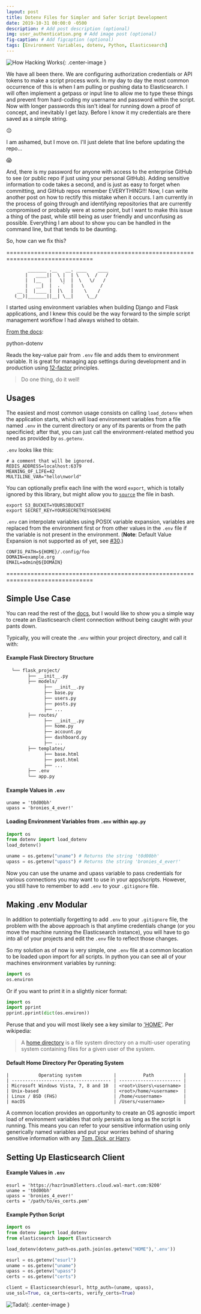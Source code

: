 ```yaml
---
layout: post
title: Dotenv Files for Simpler and Safer Script Development
date: 2019-10-31 00:00:0 -0500
description: # Add post description (optional)
img: user_authentication.png # Add image post (optional)
fig-caption: # Add figcaption (optional)
tags: [Environment Variables, dotenv, Python, Elasticsearch]
---
```


![How Hacking Works]({{site.baseurl}}/assets/img/how_hacking_works.png){: .center-image }

We have all been there. We are configuring authorization credentials or API tokens to make a script process work. In my day to day the most common occurrence of this is when I am pulling or pushing data to Elasticsearch. I will often implement a getpass or input line to allow me to type these things and prevent from hard-coding my username and password within the script. Now with longer passwords this isn't ideal for running down a proof of concept, and inevitably I get lazy. Before I know it my credentials are there saved as a simple string.

:pensive:

I am ashamed, but I move on. I'll just delete that line before updating the repo...

:scream:

And, there is my password for anyone with access to the enterprise GitHub to see (or public repo if just using your personal GitHub). Adding sensitive information to code takes a second, and is just as easy to forget when committing, and GitHub repos remember EVERYTHING!!! Now, I can write another post on how to rectify this mistake when it occurs. I am currently in the process of going through and identifying repositories that are currently compromised or probably were at some point, but I want to make this issue a thing of the past, while still being as user friendly and unconfusing as possible. Everything I am about to show you can be handled in the command line, but that tends to be daunting.

So, how can we fix this?

===============================================================================

```
        _______ .__   __. ____    ____
       |   ____||  \ |  | \   \  /   /
       |  |__   |   \|  |  \   \/   /
       |   __|  |  . `  |   \      /
    __ |  |____ |  |\   |    \    /
   (__)|_______||__| \__|     \__/
```

I started using environment variables when building Django and Flask applications, and I knew this could be the way forward to the simple script management workflow I had always wished to obtain.

[From the docs](https://pypi.org/project/python-dotenv/):

python-dotenv

Reads the key-value pair from `.env` file and adds them to environment
variable. It is great for managing app settings during development and
in production using [12-factor](http://12factor.net/) principles.

> Do one thing, do it well!

## Usages

The easiest and most common usage consists on calling `load_dotenv` when
the application starts, which will load environment variables from a
file named `.env` in the current directory or any of its parents or from
the path specificied; after that, you can just call the
environment-related method you need as provided by `os.getenv`.

`.env` looks like this:

```shell
# a comment that will be ignored.
REDIS_ADDRESS=localhost:6379
MEANING_OF_LIFE=42
MULTILINE_VAR="hello\nworld"
```

You can optionally prefix each line with the word `export`, which is totally ignored by this library, but might allow you to [`source`](https://bash.cyberciti.biz/guide/Source_command) the file in bash.

```
export S3_BUCKET=YOURS3BUCKET
export SECRET_KEY=YOURSECRETKEYGOESHERE
```

`.env` can interpolate variables using POSIX variable expansion,
variables are replaced from the environment first or from other values
in the `.env` file if the variable is not present in the environment.
(**Note**: Default Value Expansion is not supported as of yet, see
[\#30](https://github.com/theskumar/python-dotenv/pull/30#issuecomment-244036604).)

```shell
CONFIG_PATH=${HOME}/.config/foo
DOMAIN=example.org
EMAIL=admin@${DOMAIN}
```

===============================================================================

## Simple Use Case
You can read the rest of the [docs](https://pypi.org/project/python-dotenv/), but I would like to show you a simple way to create an Elasticsearch client connection without being caught with your pants down.

Typically, you will create the `.env` within your project directory, and call it with:
#### Example Flask Directory Structure
```bash
  └── flask_project/
        ├── __init__.py
        ├── models/
              ├── __init__.py
              ├── base.py
              ├── users.py
              ├── posts.py
              ├── ...
        ├── routes/
              ├── __init__.py
              ├── home.py
              ├── account.py
              ├── dashboard.py
              ├── ...
        ├── templates/
              ├── base.html
              ├── post.html
              ├── ...
        ├── .env
        └── app.py
```

#### Example Values in `.env`
  ```shell
  uname = 't0d00bh'
  upass = 'bronies_4_ever!'
  ```

#### Loading Environment Variables from `.env` within `app.py`
  ```python
  import os
  from dotenv import load_dotenv
  load_dotenv()

  uname = os.getenv("uname") # Returns the string 't0d00bh'
  upass = os.getenv("upass") # Returns the string 'bronies_4_ever!'
  ```

Now you can use the uname and upass variable to pass credentials for various connections you may want to use in your apps/scripts. However, you still have to remember to add `.env` to your `.gitignore` file.

## Making .env Modular
In addition to potentially forgetting to add `.env` to your `.gitignore` file, the problem with the above approach is that anytime credentials change (or you move the machine running the Elasticsearch instance), you will have to go into all of your projects and edit the `.env` file to reflect those changes.

So my solution as of now is very simple, one `.env` file at a common location to be loaded upon import for all scripts. In python you can see all of your machines environment variables by running:
```python
import os
os.environ
```

Or if you want to print it in a slightly nicer format:
```python
import os
import pprint
pprint.pprint(dict(os.environ))
```

Peruse that and you will most likely see a key similar to ['HOME'](https://en.wikipedia.org/wiki/Home_directory#Default_home_directory_per_operating_system). Per wikipedia:
>A [home directory](https://en.wikipedia.org/wiki/Home_directory) is a file system directory on a multi-user operating system containing files for a given user of the system.

#### Default Home Directory Per Operating System
```shell
|           Operating system            |          Path           |
| ------------------------------------- | ----------------------- |
| Microsoft Windows Vista, 7, 8 and 10  | <root>\Users\<username> |
| Unix-based                            | <root>/home/<username>  |
| Linux / BSD (FHS)                     | /home/<username>        |
| macOS                                 | /Users/<username>       |
```

A common location provides an opportunity to create an OS agnostic import load of environment variables that only persists as long as the script is running. This means you can refer to your sensitive information using only generically named variables and put your worries behind of sharing sensitive information with any [Tom, Dick, or Harry](https://en.wikipedia.org/wiki/Tom,_Dick_and_Harry).

## Setting Up Elasticsearch Client

#### Example Values in `.env`
  ```shell
  esurl = 'https://hazr1num3letters.cloud.wal-mart.com:9200'
  uname = 't0d00bh'
  upass = 'bronies_4_ever!'
  certs = '/path/to/es_certs.pem'
  ```

#### Example Python Script
  ```python
  import os
  from dotenv import load_dotenv
  from elasticsearch import Elasticsearch

  load_dotenv(dotenv_path=os.path.join(os.getenv("HOME"),'.env'))

  esurl = os.getenv("esurl")
  uname = os.getenv("uname")
  upass = os.getenv("upass")
  certs = os.getenv("certs")

  client = Elasticsearch(esurl, http_auth=(uname, upass),
  use_ssl=True, ca_certs=certs, verify_certs=True)
  ```

![Tada!]({{site.baseurl}}/assets/img/tada.gif){: .center-image }
